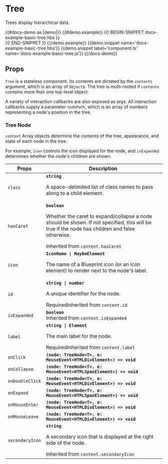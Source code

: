 # Tree
<div class="bp3-running-text bp3-text-large">
    <p>Trees display hierarchical data.</p>
</div>
{{#docs-demo as |demo|}}
{{#demo.example}}
{{! BEGIN-SNIPPET docs-example-basic-tree.hbs }}
<div class="demo-container">
    <div class="docs-example-frame docs-example-frame-row" data-example-id="TreeExample">
        <div class="docs-example">
            <DbTree @content={{content}} @class='docs-example' @onNodeCollapse={{action 'onNodeCollapse'}} 
              @onNodeClick={{action 'onNodeClick'}} @onNodeDoubleClick={{action 'onNodeDoubleClick'}} @onNodeExpand={{action 'onNodeExpand'}}
              @onNodeMouseEnter={{action 'onNodeMouseEnter'}} @onNodeMouseLeave={{action 'onNodeMouseLeave'}}>
            </DbTree>
        </div>
    </div>
</div>
{{! END-SNIPPET }}
{{/demo.example}}
{{demo.snippet name='docs-example-basic-tree.hbs'}}
{{demo.snippet label='component.ts' name='docs-example-basic-tree.js'}}
{{/docs-demo}}

## Props

<div class="bp3-running-text bp3-text-large">
    <p><code>Tree</code> is a stateless component. Its contents are dictated by the <code>contents</code> argument,
        which
        is an array
        of <code>Object</code>s. The tree is multi-rooted if
        <code>contents</code> contains more than one top-level object.</p>
    <p>A variety of interaction callbacks are also exposed as args. All interaction callbacks supply a
        parameter <code>nodePath</code>, which is an array of numbers representing a node's position in the tree.</p>
</div>

### Tree Node

<div class="bp3-running-text bp3-text-large">
    <p><code>content</code> Array objects determine the contents of the tree, appearance, and state of each node in the
        tree.</p>
    <p>For example, <code>icon</code> controls the icon displayed for the node, and <code>isExpanded</code> determines
        whether the node's children are shown.</p>
</div>

<div class="docs-modifiers-table bp3-running-text">
    <table class="bp3-html-table">
        <thead>
            <tr>
                <th>Props</th>
                <th>Description</th>
            </tr>
        </thead>
        <tbody>
            <tr>
                <td class="docs-prop-name"><code>class</code></td>
                <td class="docs-prop-details"><code
                        class="docs-prop-type"><strong>string</strong><em class="docs-prop-default bp3-text-muted"></em></code>
                    <div class="docs-prop-description">
                        <div class="docs-section">
                            <div class="bp3-running-text">
                                <p>A space-delimited list of class names to pass along to a child element.</p>
                            </div>
                        </div>
                    </div>
                </td>
            </tr>
            <tr>
                <td class="docs-prop-name"><code>hasCaret</code></td>
                <td class="docs-prop-details"><code
                        class="docs-prop-type"><strong>boolean</strong><em class="docs-prop-default bp3-text-muted"></em></code>
                    <div class="docs-prop-description">
                        <div class="docs-section">
                            <div class="bp3-running-text">
                                <p>Whether the caret to expand/collapse a node should be shown.
                                    If not specified, this will be true if the node has children and false otherwise.
                                </p>
                            </div>
                        </div>
                    </div>
                    <div class="docs-prop-tags"><span class="bp3-tag bp3-minimal"><span
                                class="bp3-text-overflow-ellipsis bp3-fill">Inherited
                                from <code>content.hasCaret</code></span></span></div>
                </td>
            </tr>
            <tr>
                <td class="docs-prop-name"><code>icon</code></td>
                <td class="docs-prop-details"><code
                        class="docs-prop-type"><strong>IconName | MaybeElement</strong><em class="docs-prop-default bp3-text-muted"></em></code>
                    <div class="docs-prop-description">
                        <div class="docs-section">
                            <div class="bp3-running-text">
                                <p>The name of a Blueprint icon (or an icon element) to render next to the node's
                                    label.</p>
                            </div>
                        </div>
                    </div>
                </td>
            </tr>
            <tr>
                <td class="docs-prop-name docs-prop-is-required"><code>id</code></td>
                <td class="docs-prop-details"><code
                        class="docs-prop-type"><strong>string | number</strong><em class="docs-prop-default bp3-text-muted"></em></code>
                    <div class="docs-prop-description">
                        <div class="docs-section">
                            <div class="bp3-running-text">
                                <p>A unique identifier for the node.</p>
                            </div>
                        </div>
                    </div>
                    <div class="docs-prop-tags"><span class="bp3-tag bp3-intent-success bp3-minimal"><span
                                class="bp3-text-overflow-ellipsis bp3-fill">Required</span></span><span
                            class="bp3-tag bp3-minimal"><span class="bp3-text-overflow-ellipsis bp3-fill">Inherited
                                from <code>content.id</code></span></span></div>
                </td>
            </tr>
            <tr>
                <td class="docs-prop-name"><code>isExpanded</code></td>
                <td class="docs-prop-details"><code
                        class="docs-prop-type"><strong>boolean</strong><em class="docs-prop-default bp3-text-muted"></em></code>
                    <div class="docs-prop-description">
                        <div class="docs-section"></div>
                    </div>
                    <div class="docs-prop-tags"><span class="bp3-tag bp3-minimal"><span
                                class="bp3-text-overflow-ellipsis bp3-fill">Inherited
                                from <code>content.isExpanded</code></span></span></div>
                </td>
            </tr>
            <tr>
                <td class="docs-prop-name docs-prop-is-required"><code>label</code></td>
                <td class="docs-prop-details"><code
                        class="docs-prop-type"><strong>string | Element</strong><em class="docs-prop-default bp3-text-muted"></em></code>
                    <div class="docs-prop-description">
                        <div class="docs-section">
                            <div class="bp3-running-text">
                                <p>The main label for the node.</p>
                            </div>
                        </div>
                    </div>
                    <div class="docs-prop-tags"><span class="bp3-tag bp3-intent-success bp3-minimal"><span
                                class="bp3-text-overflow-ellipsis bp3-fill">Required</span></span><span
                            class="bp3-tag bp3-minimal"><span class="bp3-text-overflow-ellipsis bp3-fill">Inherited
                                from <code>content.label</code></span></span></div>
                </td>
            </tr>
            <tr>
                <td class="docs-prop-name"><code>onClick</code></td>
                <td class="docs-prop-details"><code
                        class="docs-prop-type"><strong>(node: TreeNode&lt;T&gt;, e: MouseEvent&lt;HTMLDivElement&gt;) =&gt; void</strong><em class="docs-prop-default bp3-text-muted"></em></code>
                    <div class="docs-prop-description"></div>
                    <div class="docs-prop-tags"></div>
                </td>
            </tr>
            <tr>
                <td class="docs-prop-name"><code>onCollapse</code></td>
                <td class="docs-prop-details"><code
                        class="docs-prop-type"><strong>(node: TreeNode&lt;T&gt;, e: MouseEvent&lt;HTMLSpanElement&gt;) =&gt; void</strong><em class="docs-prop-default bp3-text-muted"></em></code>
                    <div class="docs-prop-description"></div>
                    <div class="docs-prop-tags"></div>
                </td>
            </tr>
            <tr>
                <td class="docs-prop-name"><code>onDoubleClick</code></td>
                <td class="docs-prop-details"><code
                        class="docs-prop-type"><strong>(node: TreeNode&lt;T&gt;, e: MouseEvent&lt;HTMLDivElement&gt;) =&gt; void</strong><em class="docs-prop-default bp3-text-muted"></em></code>
                    <div class="docs-prop-description"></div>
                    <div class="docs-prop-tags"></div>
                </td>
            </tr>
            <tr>
                <td class="docs-prop-name"><code>onExpand</code></td>
                <td class="docs-prop-details"><code
                        class="docs-prop-type"><strong>(node: TreeNode&lt;T&gt;, e: MouseEvent&lt;HTMLSpanElement&gt;) =&gt; void</strong><em class="docs-prop-default bp3-text-muted"></em></code>
                    <div class="docs-prop-description"></div>
                    <div class="docs-prop-tags"></div>
                </td>
            </tr>
            <tr>
                <td class="docs-prop-name"><code>onMouseEnter</code></td>
                <td class="docs-prop-details"><code
                        class="docs-prop-type"><strong>(node: TreeNode&lt;T&gt;, e: MouseEvent&lt;HTMLDivElement&gt;) =&gt; void</strong><em class="docs-prop-default bp3-text-muted"></em></code>
                    <div class="docs-prop-description"></div>
                    <div class="docs-prop-tags"></div>
                </td>
            </tr>
            <tr>
                <td class="docs-prop-name"><code>onMouseLeave</code></td>
                <td class="docs-prop-details"><code
                        class="docs-prop-type"><strong>(node: TreeNode&lt;T&gt;, e: MouseEvent&lt;HTMLDivElement&gt;) =&gt; void</strong><em class="docs-prop-default bp3-text-muted"></em></code>
                    <div class="docs-prop-description"></div>
                    <div class="docs-prop-tags"></div>
                </td>
            </tr>
            <tr>
                <td class="docs-prop-name"><code>secondaryIcon</code></td>
                <td class="docs-prop-details"><code
                        class="docs-prop-type"><strong>string </strong><em class="docs-prop-default bp3-text-muted"></em></code>
                    <div class="docs-prop-description">
                        <div class="docs-section">
                            <div class="bp3-running-text">
                                <p>A secondary icon that is displayed at the right side of the node.</p>
                            </div>
                        </div>
                    </div>
                    <div class="docs-prop-tags"><span class="bp3-tag bp3-minimal"><span
                                class="bp3-text-overflow-ellipsis bp3-fill">Inherited
                                from <code>content.secondaryIcon</code></span></span></div>
                </td>
            </tr>
        </tbody>
    </table>
</div>
